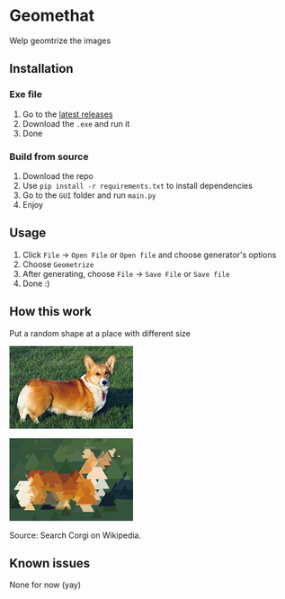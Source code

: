 # Geomethat
Welp geomtrize the images
## Installation
### Exe file
1. Go to the [latest releases](https://github.com/Brain-Flooder/Geomethat/releases/latest)
2. Download the `.exe` and run it
3. Done
### Build from source
1. Download the repo
2. Use `pip install -r requirements.txt` to install dependencies
3. Go to the `GUI` folder and run `main.py`
4. Enjoy
## Usage
1. Click `File` -> `Open File` or `Open file` and choose generator's options
2. Choose `Geometrize`
3. After generating, choose `File` -> `Save File` or  `Save file`
4. Done :)
## How this work
Put a random shape at a place with different size

![Original](https://github.com/Brain-Flooder/Geomethat/blob/main/example/old_img.jpg?raw=true)

![My Tool](https://github.com/Brain-Flooder/Geomethat/blob/main/example/accurate.png?raw=true)

Source: Search Corgi on Wikipedia.
## Known issues
None for now (yay)
